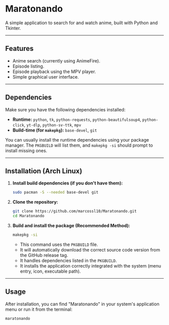 # Maratonando

A simple application to search for and watch anime, built with Python and Tkinter.

---

## Features

*   Anime search (currently using AnimeFire).
*   Episode listing.
*   Episode playback using the MPV player.
*   Simple graphical user interface.

---

## Dependencies

Make sure you have the following dependencies installed:

*   **Runtime:** `python`, `tk`, `python-requests`, `python-beautifulsoup4`, `python-click`, `yt-dlp`, `python-sv-ttk`, `mpv`
*   **Build-time (for `makepkg`):** `base-devel`, `git`

You can usually install the runtime dependencies using your package manager. The `PKGBUILD` will list them, and `makepkg -si` should prompt to install missing ones.

---

## Installation (Arch Linux)

1.  **Install build dependencies (if you don't have them):**
    ```bash
    sudo pacman -S --needed base-devel git
    ```

2.  **Clone the repository:**
    ```bash
    git clone https://github.com/marcossl10/Maratonando.git
    cd Maratonando
    ```

3.  **Build and install the package (Recommended Method):**
    ```bash
    makepkg -si
    ```
    *   This command uses the `PKGBUILD` file.
    *   It will automatically download the correct source code version from the GitHub release tag.
    *   It handles dependencies listed in the `PKGBUILD`.
    *   It installs the application correctly integrated with the system (menu entry, icon, executable path).

---

## Usage

After installation, you can find "Maratonando" in your system's application menu or run it from the terminal:
```bash
maratonando
